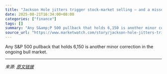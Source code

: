 ```yaml
---
title: "Jackson Hole jitters trigger stock-market selling — and a missed buying opportunity"
date: 2025-08-21T16:34:00+08:00
categories: ["finance"]
tags: []
summary: "Any S&amp;P 500 pullback that holds 6,150 is another minor correction in the ongoing bull market."
source_url: "https://www.marketwatch.com/story/jackson-hole-jitters-trigger-stock-market-selling-and-a-missed-buying-opportunity-ebfd23d7?mod=mw_rss_topstories"
---
```


Any S&amp;P 500 pullback that holds 6,150 is another minor correction in the ongoing bull market.

---

*来源: [原文链接](https://www.marketwatch.com/story/jackson-hole-jitters-trigger-stock-market-selling-and-a-missed-buying-opportunity-ebfd23d7?mod=mw_rss_topstories)*
